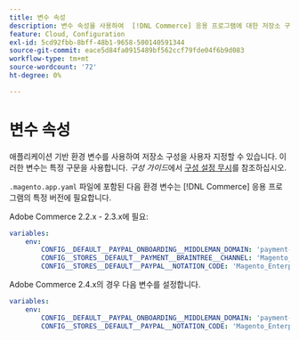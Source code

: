 ```yaml
---
title: 변수 속성
description: 변수 속성을 사용하여  [!DNL Commerce] 응용 프로그램에 대한 저장소 구성 옵션을 사용자 지정합니다.
feature: Cloud, Configuration
exl-id: 5cd92fbb-8bff-48b1-9658-500140591344
source-git-commit: eace5d84fa0915489bf562ccf79fde04f6b9d083
workflow-type: tm+mt
source-wordcount: '72'
ht-degree: 0%

---
```


# 변수 속성

애플리케이션 기반 환경 변수를 사용하여 저장소 구성을 사용자 지정할 수 있습니다. 이러한 변수는 특정 구문을 사용합니다. _구성 가이드_&#x200B;에서 [구성 설정 무시](https://experienceleague.adobe.com/docs/commerce-operations/configuration-guide/paths/override-config-settings.html)를 참조하십시오.

`.magento.app.yaml` 파일에 포함된 다음 환경 변수는 [!DNL Commerce] 응용 프로그램의 특정 버전에 필요합니다.

Adobe Commerce 2.2.x - 2.3.x에 필요:

```yaml
variables:
    env:
        CONFIG__DEFAULT__PAYPAL_ONBOARDING__MIDDLEMAN_DOMAIN: 'payment-broker.magento.com'
        CONFIG__STORES__DEFAULT__PAYMENT__BRAINTREE__CHANNEL: 'Magento_Enterprise_Cloud_BT'
        CONFIG__STORES__DEFAULT__PAYPAL__NOTATION_CODE: 'Magento_Enterprise_Cloud'
```

Adobe Commerce 2.4.x의 경우 다음 변수를 설정합니다.

```yaml
variables:
    env:
        CONFIG__DEFAULT__PAYPAL_ONBOARDING__MIDDLEMAN_DOMAIN: 'payment-broker.magento.com'
        CONFIG__STORES__DEFAULT__PAYPAL__NOTATION_CODE: 'Magento_Enterprise_Cloud'
```
